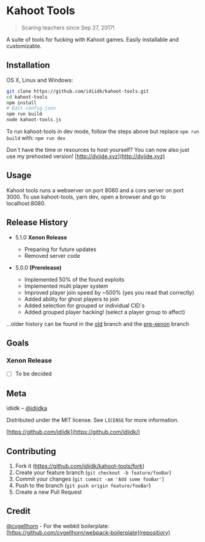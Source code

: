 # Kahoot Tools
> Scaring teachers since Sep 27, 2017!

A suite of tools for fucking with Kahoot games. Easily installable and customizable.

## Installation

OS X, Linux and Windows:

```sh
git clone https://github.com/idiidk/kahoot-tools.git
cd kahoot-tools
npm install
# Edit config.json
npm run build
node kahoot-tools.js
```

To run kahoot-tools in dev mode, follow the steps above but replace ```npm run build``` with: ```npm run dev```

Don`t have the time or resources to host yourself? You can now also just use my prehosted version!
[http://dviide.xyz](http://dviide.xyz)

## Usage

Kahoot tools runs a webserver on port 8080 and a cors server on port 3000. To use kahoot-tools, yarn dev, open a browser and go to localhost:8080.

## Release History

* 5.1.0 **Xenon Release**
    * Preparing for future updates
    * Removed server code

* 5.0.0 **(Prerelease)**
    * Implemented 50% of the found exploits
    * Implemented multi player system
    * Improved player join speed by ~500% (yes you read that correctly)
    * Added ability for ghost players to join
    * Added selection for grouped or individual CID`s
    * Added grouped player hacking! (select a player group to affect)

...older history can be found in the [old](https://github.com/idiidk/kahoot-tools/tree/old) branch and the [pre-xenon](https://github.com/idiidk/kahoot-tools/tree/pre-xenon) branch

## Goals

### Xenon Release
  - [ ] To be decided

## Meta

idiidk – [@idiidka](https://twitter.com/idiidka)

Distributed under the MIT license. See ``LICENSE`` for more information.

[https://github.com/idiidk](https://github.com/idiidk/)

## Contributing

1. Fork it (<https://github.com/idiidk/kahoot-tools/fork>)
2. Create your feature branch (`git checkout -b feature/fooBar`)
3. Commit your changes (`git commit -am 'Add some fooBar'`)
4. Push to the branch (`git push origin feature/fooBar`)
5. Create a new Pull Request

## Credit
[@cvgellhorn](https://github.com/cvgellhorn/) - For the webkit boilerplate: [https://github.com/cvgellhorn/webpack-boilerplate](repositiory)
